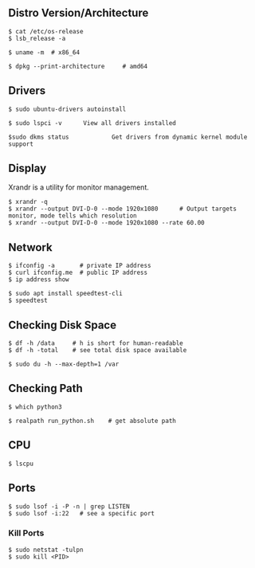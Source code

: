 ## Distro Version/Architecture

```console
$ cat /etc/os-release
$ lsb_release -a

$ uname -m  # x86_64

$ dpkg --print-architecture     # amd64
```

## Drivers

```console
$ sudo ubuntu-drivers autoinstall

$ sudo lspci -v      View all drivers installed

$sudo dkms status            Get drivers from dynamic kernel module support
```

## Display

Xrandr is a utility for monitor management.

```console
$ xrandr -q
$ xrandr --output DVI-D-0 --mode 1920x1080      # Output targets monitor, mode tells which resolution
$ xrandr --output DVI-D-0 --mode 1920x1080 --rate 60.00
```

## Network

```console
$ ifconfig -a       # private IP address
$ curl ifconfig.me  # public IP address
$ ip address show

$ sudo apt install speedtest-cli
$ speedtest
```

## Checking Disk Space

```console
$ df -h /data     # h is short for human-readable
$ df -h -total    # see total disk space available

$ sudo du -h --max-depth=1 /var
```

## Checking Path

```console
$ which python3

$ realpath run_python.sh    # get absolute path
```

## CPU

```console
$ lscpu
```

## Ports

```console
$ sudo lsof -i -P -n | grep LISTEN
$ sudo lsof -i:22   # see a specific port
```

### Kill Ports

```console
$ sudo netstat -tulpn
$ sudo kill <PID>
```
